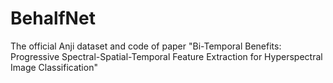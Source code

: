 # BehalfNet
The official Anji dataset and code of paper "Bi-Temporal Benefits: Progressive Spectral-Spatial-Temporal Feature Extraction for Hyperspectral Image Classification"
